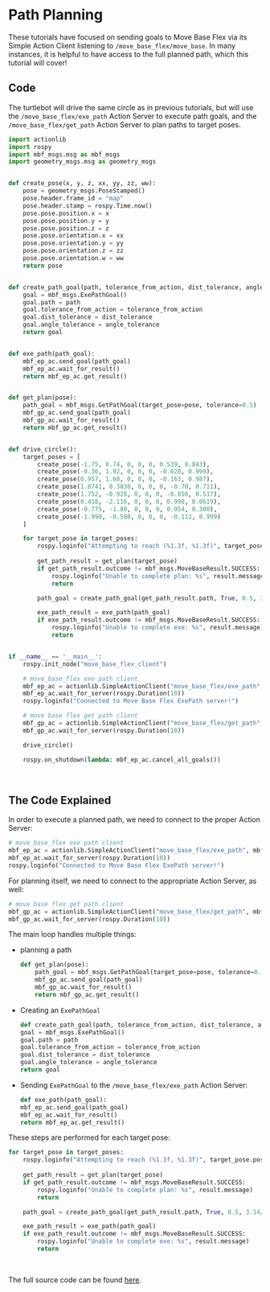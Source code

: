 # Path Planning

These tutorials have focused on sending goals to Move Base Flex via its Simple Action Client listening to `/move_base_flex/move_base`. In many instances, it is helpful to have access to the full planned path, which this tutorial will cover!



## Code

The turtlebot will drive the same circle as in previous tutorials, but will use the `/move_base_flex/exe_path` Action Server to execute path goals, and the `/move_base_flex/get_path` Action Server to plan paths to target poses. 

```python
import actionlib
import rospy
import mbf_msgs.msg as mbf_msgs
import geometry_msgs.msg as geometry_msgs


def create_pose(x, y, z, xx, yy, zz, ww):
    pose = geometry_msgs.PoseStamped()
    pose.header.frame_id = "map"
    pose.header.stamp = rospy.Time.now()
    pose.pose.position.x = x
    pose.pose.position.y = y
    pose.pose.position.z = z
    pose.pose.orientation.x = xx
    pose.pose.orientation.y = yy
    pose.pose.orientation.z = zz
    pose.pose.orientation.w = ww
    return pose


def create_path_goal(path, tolerance_from_action, dist_tolerance, angle_tolerance):
    goal = mbf_msgs.ExePathGoal()
    goal.path = path
    goal.tolerance_from_action = tolerance_from_action
    goal.dist_tolerance = dist_tolerance
    goal.angle_tolerance = angle_tolerance
    return goal


def exe_path(path_goal):
    mbf_ep_ac.send_goal(path_goal)
    mbf_ep_ac.wait_for_result()
    return mbf_ep_ac.get_result()


def get_plan(pose):
    path_goal = mbf_msgs.GetPathGoal(target_pose=pose, tolerance=0.5)
    mbf_gp_ac.send_goal(path_goal)
    mbf_gp_ac.wait_for_result()
    return mbf_gp_ac.get_result()


def drive_circle():
    target_poses = [   
        create_pose(-1.75, 0.74, 0, 0, 0, 0.539, 0.843),
        create_pose(-0.36, 1.92, 0, 0, 0, -0.020, 0.999),
        create_pose(0.957, 1.60, 0, 0, 0, -0.163, 0.987),
        create_pose(1.8741, 0.3830, 0, 0, 0, -0.70, 0.711),
        create_pose(1.752, -0.928, 0, 0, 0, -0.856, 0.517),
        create_pose(0.418, -2.116, 0, 0, 0, 0.998, 0.0619),
        create_pose(-0.775, -1.80, 0, 0, 0, 0.954, 0.300),
        create_pose(-1.990, -0.508, 0, 0, 0, -0.112, 0.999)
    ]

    for target_pose in target_poses:
        rospy.loginfo("Attempting to reach (%1.3f, %1.3f)", target_pose.pose.position.x, target_pose.pose.position.y)
        
        get_path_result = get_plan(target_pose)
        if get_path_result.outcome != mbf_msgs.MoveBaseResult.SUCCESS:
            rospy.loginfo("Unable to complete plan: %s", result.message)
            return 

        path_goal = create_path_goal(get_path_result.path, True, 0.5, 3.14/18.0)

        exe_path_result = exe_path(path_goal)
        if exe_path_result.outcome != mbf_msgs.MoveBaseResult.SUCCESS:
            rospy.loginfo("Unable to complete exe: %s", result.message)
            return 


if __name__ == '__main__':
    rospy.init_node("move_base_flex_client")

    # move_base_flex exe path client
    mbf_ep_ac = actionlib.SimpleActionClient("move_base_flex/exe_path", mbf_msgs.ExePathAction)
    mbf_ep_ac.wait_for_server(rospy.Duration(10))
    rospy.loginfo("Connected to Move Base Flex ExePath server!")

    # move base flex get path client
    mbf_gp_ac = actionlib.SimpleActionClient("move_base_flex/get_path", mbf_msgs.GetPathAction)
    mbf_gp_ac.wait_for_server(rospy.Duration(10))

    drive_circle()

    rospy.on_shutdown(lambda: mbf_ep_ac.cancel_all_goals())
```

<br>

## The Code Explained

In order to execute a planned path, we need to connect to the proper Action Server:

```python
# move_base_flex exe path client
mbf_ep_ac = actionlib.SimpleActionClient("move_base_flex/exe_path", mbf_msgs.ExePathAction)
mbf_ep_ac.wait_for_server(rospy.Duration(10))
rospy.loginfo("Connected to Move Base Flex ExePath server!")
```

For planning itself, we need to connect to the appropriate Action Server, as well:

```python
# move base flex get path client
mbf_gp_ac = actionlib.SimpleActionClient("move_base_flex/get_path", mbf_msgs.GetPathAction)
mbf_gp_ac.wait_for_server(rospy.Duration(10))
```

The main loop handles multiple things:

* planning a path 

    ```python
    def get_plan(pose):
        path_goal = mbf_msgs.GetPathGoal(target_pose=pose, tolerance=0.5)
        mbf_gp_ac.send_goal(path_goal)
        mbf_gp_ac.wait_for_result()
        return mbf_gp_ac.get_result()
    ```
    
* Creating an `ExePathGoal`

    ```python
    def create_path_goal(path, tolerance_from_action, dist_tolerance, angle_tolerance):
    goal = mbf_msgs.ExePathGoal()
    goal.path = path
    goal.tolerance_from_action = tolerance_from_action
    goal.dist_tolerance = dist_tolerance
    goal.angle_tolerance = angle_tolerance
    return goal
    ```

* Sending `ExePathGoal` to the `/move_base_flex/exe_path` Action Server:

    ```python
    def exe_path(path_goal):
    mbf_ep_ac.send_goal(path_goal)
    mbf_ep_ac.wait_for_result()
    return mbf_ep_ac.get_result()
    ```

These steps are performed for each target pose:

```python
for target_pose in target_poses:
    rospy.loginfo("Attempting to reach (%1.3f, %1.3f)", target_pose.pose.position.x, target_pose.pose.position.y)
    
    get_path_result = get_plan(target_pose)
    if get_path_result.outcome != mbf_msgs.MoveBaseResult.SUCCESS:
        rospy.loginfo("Unable to complete plan: %s", result.message)
        return 

    path_goal = create_path_goal(get_path_result.path, True, 0.5, 3.14/18.0)

    exe_path_result = exe_path(path_goal)
    if exe_path_result.outcome != mbf_msgs.MoveBaseResult.SUCCESS:
        rospy.loginfo("Unable to complete exe: %s", result.message)
        return 
```

<br>

The full source code can be found [here](https://github.com/uos/mbf_tutorials/tree/master/beginner).